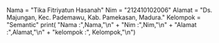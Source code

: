 Nama = "Tika Fitriyatun Hasanah"
Nim = "212410102006"
Alamat = "Ds. Majungan, Kec. Pademawu, Kab. Pamekasan, Madura."
Kelompok = "Semantic"
print( "Nama     :",Nama,"\n" + "Nim      :",Nim,"\n" + "Alamat   :",Alamat,"\n" + "kelompok :", Kelompok,"\n")
